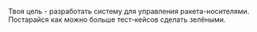 Твоя цель - разработать систему для управления ракета-носителями.
Постарайся как можно больше тест-кейсов сделать зелёными.
